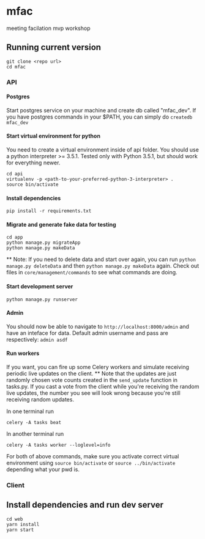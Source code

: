 # mfac
meeting facilation mvp workshop

## Running current version

```
git clone <repo url>
cd mfac
```

### API
#### Postgres
Start postgres service on your machine and create db called "mfac_dev". If you have postgres commands in your $PATH, you can simply do `createdb mfac_dev`

#### Start virtual environment for python
You need to create a virtual environment inside of api folder.  You should use a python interpreter >= 3.5.1.  Tested only with Python 3.5.1, but should work for everything newer.
```
cd api
virtualenv -p <path-to-your-preferred-python-3-interpreter> .
source bin/activate
```

#### Install dependencies
```
pip install -r requirements.txt
```

#### Migrate and generate fake data for testing
```
cd app
python manage.py migrateApp
python manage.py makeData
```
** Note: If you need to delete data and start over again, you can run `python manage.py deleteData` and then `python manage.py makeData` again.
Check out files in `core/management/commands` to see what commands are doing.

#### Start development server
```
python manage.py runserver
```

#### Admin
You should now be able to navigate to `http://localhost:8000/admin` and have an inteface for data.  Default admin username and pass are respectively: `admin asdf`

#### Run workers
If you want, you can fire up some Celery workers and simulate receiving periodic live updates on the client.  ** Note that the updates are just randomly chosen vote counts created in the `send_update` function in tasks.py.  If you cast a vote from the client while you're receiving the random live updates, the number you see will look wrong because you're still receiving random updates.

In one terminal run
```
celery -A tasks beat
```

In another terminal run
```
celery -A tasks worker --loglevel=info
```

For both of above commands, make sure you activate correct virtual environment using `source bin/activate` or `source ../bin/activate` depending what your pwd is.



### Client
## Install dependencies and run dev server
```
cd web
yarn install
yarn start
```
